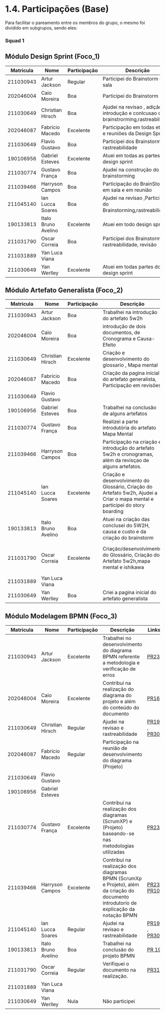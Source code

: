 # 1.4. Participações (Base)

Para facilitar o pareamento entre os membros do grupo, o mesmo foi dividido em subgrupos, sendo eles:

### Squad 1



## Módulo Design Sprint (Foco_1)

| Matricula | Nome                | Participação | Descrição                                                                              | Links                                                                                                                                                             |
| --------- | ------------------- | ------------ | -------------------------------------------------------------------------------------- | ----------------------------------------------------------------------------------------------------------------------------------------------------------------- |
| 211030943 | Artur Jackson       | Regular      | Participei do Brainstorm em sala                                                       |                                                                                                                                                                   |
| 202046004 | Caio Moreira        | Boa          | Participei do Brainstorm                                                               |                                                                                                                                                                   |
| 211030649 | Christian Hirsch    | Boa          | Ajudei na revisao , adição de introdução e conlcusao do brainstrorming,rastreabilidade | [PR19](https://github.com/UnBArqDsw2024-2/2024.2_G4_Esporte_Entrega_01/pull/19) , [PR30](https://github.com/UnBArqDsw2024-2/2024.2_G4_Esporte_Entrega_01/pull/30) |
| 202046087 | Fabrício Macedo     | Excelente    | Participação em todas etapas e reuniões da Design Sprint                               | [PR29](https://github.com/UnBArqDsw2024-2/2024.2_G4_Esporte_Entrega_01/pull/29), [PR12](https://github.com/UnBArqDsw2024-2/2024.2_G4_Esporte_Entrega_01/pull/12)  |
| 211030649 | Flavio Gustavo      | Boa          | Participei dos Brainstorm, rastreabilidade                                             |                                                                                                                                                                   |
| 190106956 | Gabriel Esteves     | Excelente    | Atuei em todas as partes do design sprint                                              |                                                                                                                                                                   |
| 211030774 | Gustavo França      | Boa          | Ajudei na construção do brainstorming                                                  |                                                                                                                                                                   |
| 211039466 | Harryson Campos     | Boa          | Participação do BrainStorm em sala e em reunião                                        |                                                                                                                                                                   |
| 211045140 | Ian Lucca Soares    | Boa          | Ajudei na revisao ,Participei do Brainstorming,rastreabilidade                         | [PR30](https://github.com/UnBArqDsw2024-2/2024.2_G4_Esporte_Entrega_01/pull/30)                                                                                   |
| 190133813 | Italo Bruno Avelino | Excelente    | Atuei em todo design sprint                                                            | [PR11](https://github.com/UnBArqDsw2024-2/2024.2_G4_Esporte_Entrega_01/pull/11), [PR12](https://github.com/UnBArqDsw2024-2/2024.2_G4_Esporte_Entrega_01/pull/12)  |
| 211031790 | Oscar Correia       | Boa          | Participei dos Brainstorm, rastreabilidade, revisão                                    | [PR31](https://github.com/UnBArqDsw2024-2/2024.2_G4_Esporte_Entrega_01/pull/31)                                                                                   |
| 211031889 | Yan Luca Viana      |              |                                                                                        |                                                                                                                                                                   |
| 211030649 | Yan Werlley         | Excelente    | Atuei em todas partes do design sprint                                                 | [PR31](https://github.com/UnBArqDsw2024-2/2024.2_G4_Esporte_Entrega_01/pull/31)                                                                                   |


## Módulo Artefato Generalista (Foco_2)

| Matricula | Nome                | Participação | Descrição                                                                                                                     | Links                                                                                                                                                                                                                                                                                                                             |
| --------- | ------------------- | ------------ | ----------------------------------------------------------------------------------------------------------------------------- | --------------------------------------------------------------------------------------------------------------------------------------------------------------------------------------------------------------------------------------------------------------------------------------------------------------------------------- |
| 211030943 | Artur Jackson       | Boa          | Trabalhei na introdução do artefato 5w2h                                                                                      | [PR19](https://github.com/UnBArqDsw2024-2/2024.2_G4_Esporte_Entrega_01/pull/19)                                                                                                                                                                                                                                                   |
| 202046004 | Caio Moreira        | Boa          | introdução de dois documentos, de Cronograma e Causa-Efeito                                                                   | [PR19](https://github.com/UnBArqDsw2024-2/2024.2_G4_Esporte_Entrega_01/pull/19)                                                                                                                                                                                                                                                   |
| 211030649 | Christian Hirsch    | Excelente    | Criação e desenvolvimento do glossario , Mapa mental                                                                          | [PR21](https://github.com/UnBArqDsw2024-2/2024.2_G4_Esporte_Entrega_01/pull/21), [PR14](https://github.com/UnBArqDsw2024-2/2024.2_G4_Esporte_Entrega_01/pull/14)                                                                                                                                                                  |
| 202046087 | Fabrício Macedo     | Boa          | Criação da pagina inicial do artefato generalista, Participação em revisões                                                   | [PR35](https://github.com/UnBArqDsw2024-2/2024.2_G4_Esporte_Entrega_01/pull/35), [PR30](https://github.com/UnBArqDsw2024-2/2024.2_G4_Esporte_Entrega_01/pull/30), [PR08](https://github.com/UnBArqDsw2024-2/2024.2_G4_Esporte_Entrega_01/pull/8)                                                                                  |
| 211030649 | Flavio Gustavo      |              |                                                                                                                               |                                                                                                                                                                                                                                                                                                                                   |
| 190106956 | Gabriel Esteves     | Boa          | Trabalhei na conclusão de alguns artefatos                                                                                    |                                                                                                                                                                                                                                                                                                                                   |
| 211030774 | Gustavo França      | Boa          | Realizei a parte introdutória do artefato Mapa Mental                                                                         | [PR19](https://github.com/UnBArqDsw2024-2/2024.2_G4_Esporte_Entrega_01/pull/19)                                                                                                                                                                                                                                                   |
| 211039466 | Harryson Campos     | Boa          | Participação na criação e introdução do artefato 5w2h e cronogramas, além da revisçao de alguns artefatos.                    | [PR30](https://github.com/UnBArqDsw2024-2/2024.2_G4_Esporte_Entrega_01/pull/30)                                                                                                                                                                                                                                                   |
| 211045140 | Ian Lucca Soares    | Excelente    | Criação e desenvolvimento do Glossário, Criação do Artefato 5w2h, Ajudei a Criar o mapa mental e participei do story boarding | [PR21](https://github.com/UnBArqDsw2024-2/2024.2_G4_Esporte_Entrega_01/pull/21), [PR14](https://github.com/UnBArqDsw2024-2/2024.2_G4_Esporte_Entrega_01/pull/14) , [PR01](https://github.com/UnBArqDsw2024-2/2024.2_G4_Esporte_Entrega_01/pull/1)                                                                                 |
| 190133813 | Italo Bruno Avelino | Boa          | Atuei na criação das conclusei do 5W2H, causa e custo e da criação do brainstorm                                              | [PR11](https://github.com/UnBArqDsw2024-2/2024.2_G4_Esporte_Entrega_01/pull/11), [PR19](https://github.com/UnBArqDsw2024-2/2024.2_G4_Esporte_Entrega_01/pull/19)                                                                                                                                                                  |
| 211031790 | Oscar Correia       | Excelente    | Criação/desenvolvimento do Glossário, Criação do Artefato 5w2h,mapa mental e ishikawa                                         | [PR21](https://github.com/UnBArqDsw2024-2/2024.2_G4_Esporte_Entrega_01/pull/21), [PR14](https://github.com/UnBArqDsw2024-2/2024.2_G4_Esporte_Entrega_01/pull/14) , [PR01](https://github.com/UnBArqDsw2024-2/2024.2_G4_Esporte_Entrega_01/pull/1), [PR08](https://github.com/UnBArqDsw2024-2/2024.2_G4_Esporte_Entrega_01/pull/8) |
| 211031889 | Yan Luca Viana      |              |                                                                                                                               |                                                                                                                                                                                                                                                                                                                                   |
| 211030649 | Yan Werlley         | Boa          | Criei a pagina inicial do artefato generalista                                                                                | [PR31](https://github.com/UnBArqDsw2024-2/2024.2_G4_Esporte_Entrega_01/pull/31)                                                                                                                                                                                                                                                   |


## Módulo Modelagem BPMN (Foco_3)

| Matricula | Nome                | Participação | Descrição                                                                                                                               | Links                                                                                                                                                             |
| --------- | ------------------- | ------------ | --------------------------------------------------------------------------------------------------------------------------------------- | ----------------------------------------------------------------------------------------------------------------------------------------------------------------- |
| 211030943 | Artur Jackson       | Excelente    | Trabalhei no desenvolvimento do diagrama BPMN referente a metodologia e verificação de erros                                            | [PR23](https://github.com/UnBArqDsw2024-2/2024.2_G4_Esporte_Entrega_01/pull/23)                                                                                   |
| 202046004 | Caio Moreira        | Excelente    | Contribui na realização do diagrama do projeto e além do conteúdo do documento                                                          | [PR16](https://github.com/UnBArqDsw2024-2/2024.2_G4_Esporte_Entrega_01/pull/16)                                                                                   |
| 211030649 | Christian Hirsch    | Regular      | Ajudei na revisao e rastreabilidade                                                                                                     | [PR19](https://github.com/UnBArqDsw2024-2/2024.2_G4_Esporte_Entrega_01/pull/19) , [PR30](https://github.com/UnBArqDsw2024-2/2024.2_G4_Esporte_Entrega_01/pull/30) |
| 202046087 | Fabrício Macedo     | Regular      | Participação na reunião de desenvolvimento do diagrama (Projeto)                                                                        |                                                                                                                                                                   |
| 211030649 | Flavio Gustavo      |              |                                                                                                                                         |                                                                                                                                                                   |
| 190106956 | Gabriel Esteves     |              |                                                                                                                                         |                                                                                                                                                                   |
| 211030774 | Gustavo França      | Excelente    | Contribui na realização dos diagramas (ScrumXP) e (Projeto) baseando-se nas metodologias utilizadas                                     | [PR23](https://github.com/UnBArqDsw2024-2/2024.2_G4_Esporte_Entrega_01/pull/23)                                                                                   |
| 211039466 | Harryson Campos     | Excelente    | Contribui na realização dos diagramas BPMN (ScrumXp e Projeto), além da criação do documento introdutorio de explicação da notação BPMN | [PR23](https://github.com/UnBArqDsw2024-2/2024.2_G4_Esporte_Entrega_01/pull/23), [PR10](https://github.com/UnBArqDsw2024-2/2024.2_G4_Esporte_Entrega_01/pull/10)  |
| 211045140 | Ian Lucca Soares    | Regular      | Ajudei na revisao e rastreabilidade                                                                                                     | [PR19](https://github.com/UnBArqDsw2024-2/2024.2_G4_Esporte_Entrega_01/pull/19) , [PR30](https://github.com/UnBArqDsw2024-2/2024.2_G4_Esporte_Entrega_01/pull/30) |
| 190133813 | Italo Bruno Avelino | Boa          | Trabalhei na conclusão do projeto BPMN                                                                                                  | [PR 19](https://github.com/UnBArqDsw2024-2/2024.2_G4_Esporte_Entrega_01/pull/19)                                                                                  |
| 211031790 | Oscar Correia       | Regular      | Verifiquei o documento na realização.                                                                                                   | [PR31](https://github.com/UnBArqDsw2024-2/2024.2_G4_Esporte_Entrega_01/pull/31)                                                                                   |
| 211031889 | Yan Luca Viana      |              |                                                                                                                                         |                                                                                                                                                                   |
| 211030649 | Yan Werlley         | Nula         | Não participei                                                                                                                          |                                                                                                                                                                   |
